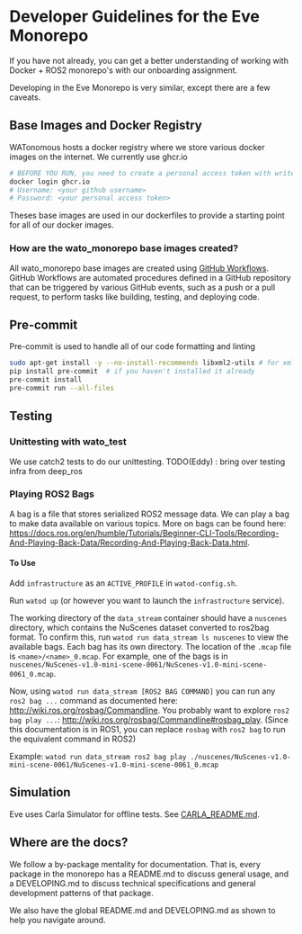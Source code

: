 # Developer Guidelines for the Eve Monorepo

If you have not already, you can get a better understanding of working with Docker + ROS2 monorepo's with our onboarding assignment.

Developing in the Eve Monorepo is very similar, except there are a few caveats.

## Base Images and Docker Registry

WATonomous hosts a docker registry where we store various docker images on the internet. We currently use ghcr.io

```bash
# BEFORE YOU RUN, you need to create a personal access token with write:packages
docker login ghcr.io
# Username: <your github username>
# Password: <your personal access token>
```

Theses base images are used in our dockerfiles to provide a starting point for all of our docker images.

### How are the wato_monorepo base images created?

All wato_monorepo base images are created using [GitHub Workflows](https://docs.github.com/en/actions/using-workflows/about-workflows). GitHub Workflows are automated procedures defined in a GitHub repository that can be triggered by various GitHub events, such as a push or a pull request, to perform tasks like building, testing, and deploying code.

## Pre-commit

Pre-commit is used to handle all of our code formatting and linting

```bash
sudo apt-get install -y --no-install-recommends libxml2-utils # for xml linting
pip install pre‑commit  # if you haven't installed it already
pre-commit install
pre-commit run --all-files
```

## Testing

### Unittesting with wato_test
We use catch2 tests to do our unittesting. TODO(Eddy) : bring over testing infra from deep_ros

### Playing ROS2 Bags

A bag is a file that stores serialized ROS2 message data. We can play a bag to make data available on various topics.
More on bags can be found here: https://docs.ros.org/en/humble/Tutorials/Beginner-CLI-Tools/Recording-And-Playing-Back-Data/Recording-And-Playing-Back-Data.html.

#### To Use

Add `infrastructure` as an `ACTIVE_PROFILE` in `watod-config.sh`.

Run `watod up` (or however you want to launch the `infrastructure` service).

The working directory of the `data_stream` container should have a `nuscenes` directory, which contains the NuScenes dataset converted to ros2bag format. To confirm this, run `watod run data_stream ls nuscenes` to view the available bags. Each bag has its own directory. The location of the `.mcap` file is `<name>/<name>_0.mcap`. For example, one of the bags is in `nuscenes/NuScenes-v1.0-mini-scene-0061/NuScenes-v1.0-mini-scene-0061_0.mcap`.

Now, using `watod run data_stream [ROS2 BAG COMMAND]` you can run any `ros2 bag ...` command as documented here: http://wiki.ros.org/rosbag/Commandline. You probably want to explore `ros2 bag play ...`: http://wiki.ros.org/rosbag/Commandline#rosbag_play. (Since this documentation is in ROS1, you can replace `rosbag` with `ros2 bag` to run the equivalent command in ROS2)

Example: `watod run data_stream ros2 bag play ./nuscenes/NuScenes-v1.0-mini-scene-0061/NuScenes-v1.0-mini-scene-0061_0.mcap`

## Simulation

Eve uses Carla Simulator for offline tests. See [CARLA_README.md](src/simulation/CARLA_README.md).

## Where are the docs?

We follow a by-package mentality for documentation. That is, every package in the monorepo has a README.md to discuss general usage, and a DEVELOPING.md to discuss technical specifications and general development patterns of that package.

We also have the global README.md and DEVELOPING.md as shown to help you navigate around.
